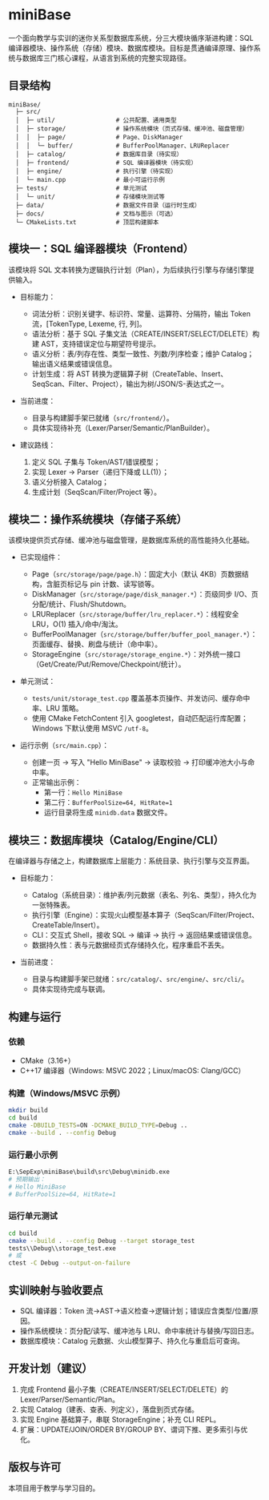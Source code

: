# miniBase

一个面向教学与实训的迷你关系型数据库系统，分三大模块循序渐进构建：SQL 编译器模块、操作系统（存储）模块、数据库模块。目标是贯通编译原理、操作系统与数据库三门核心课程，从语言到系统的完整实现路径。

## 目录结构
```
miniBase/
  ├─ src/
  │  ├─ util/                 # 公共配置、通用类型
  │  ├─ storage/              # 操作系统模块（页式存储、缓冲池、磁盘管理）
  │  │  ├─ page/              # Page、DiskManager
  │  │  └─ buffer/            # BufferPoolManager、LRUReplacer
  │  ├─ catalog/              # 数据库目录（待实现）
  │  ├─ frontend/             # SQL 编译器模块（待实现）
  │  ├─ engine/               # 执行引擎（待实现）
  │  └─ main.cpp              # 最小可运行示例
  ├─ tests/                   # 单元测试
  │  └─ unit/                 # 存储模块测试等
  ├─ data/                    # 数据文件目录（运行时生成）
  ├─ docs/                    # 文档与图示（可选）
  └─ CMakeLists.txt           # 顶层构建脚本
```

## 模块一：SQL 编译器模块（Frontend）
该模块将 SQL 文本转换为逻辑执行计划（Plan），为后续执行引擎与存储引擎提供输入。

- 目标能力：
  - 词法分析：识别关键字、标识符、常量、运算符、分隔符，输出 Token 流，[TokenType, Lexeme, 行, 列]。
  - 语法分析：基于 SQL 子集文法（CREATE/INSERT/SELECT/DELETE）构建 AST，支持错误定位与期望符号提示。
  - 语义分析：表/列存在性、类型一致性、列数/列序检查；维护 Catalog；输出语义结果或错误信息。
  - 计划生成：将 AST 转换为逻辑算子树（CreateTable、Insert、SeqScan、Filter、Project），输出为树/JSON/S-表达式之一。

- 当前进度：
  - 目录与构建脚手架已就绪（`src/frontend/`）。
  - 具体实现待补充（Lexer/Parser/Semantic/PlanBuilder）。

- 建议路线：
  1) 定义 SQL 子集与 Token/AST/错误模型；
  2) 实现 Lexer → Parser（递归下降或 LL(1)）；
  3) 语义分析接入 Catalog；
  4) 生成计划（SeqScan/Filter/Project 等）。

## 模块二：操作系统模块（存储子系统）
该模块提供页式存储、缓冲池与磁盘管理，是数据库系统的高性能持久化基础。

- 已实现组件：
  - Page（`src/storage/page/page.h`）：固定大小（默认 4KB）页数据结构，含脏页标记与 pin 计数、读写锁等。
  - DiskManager（`src/storage/page/disk_manager.*`）：页级同步 I/O、页分配/统计、Flush/Shutdown。
  - LRUReplacer（`src/storage/buffer/lru_replacer.*`）：线程安全 LRU，O(1) 插入/命中/淘汰。
  - BufferPoolManager（`src/storage/buffer/buffer_pool_manager.*`）：页面缓存、替换、刷盘与统计（命中率）。
  - StorageEngine（`src/storage/storage_engine.*`）：对外统一接口（Get/Create/Put/Remove/Checkpoint/统计）。

- 单元测试：
  - `tests/unit/storage_test.cpp` 覆盖基本页操作、并发访问、缓存命中率、LRU 策略。
  - 使用 CMake FetchContent 引入 googletest，自动匹配运行库配置；Windows 下默认使用 MSVC `/utf-8`。

- 运行示例（`src/main.cpp`）：
  - 创建一页 → 写入 "Hello MiniBase" → 读取校验 → 打印缓冲池大小与命中率。
  - 正常输出示例：
    - 第一行：`Hello MiniBase`
    - 第二行：`BufferPoolSize=64, HitRate=1`
    - 运行目录将生成 `minidb.data` 数据文件。

## 模块三：数据库模块（Catalog/Engine/CLI）
在编译器与存储之上，构建数据库上层能力：系统目录、执行引擎与交互界面。

- 目标能力：
  - Catalog（系统目录）：维护表/列元数据（表名、列名、类型），持久化为一张特殊表。
  - 执行引擎（Engine）：实现火山模型基本算子（SeqScan/Filter/Project、CreateTable/Insert）。
  - CLI：交互式 Shell，接收 SQL → 编译 → 执行 → 返回结果或错误信息。
  - 数据持久性：表与元数据经页式存储持久化，程序重启不丢失。

- 当前进度：
  - 目录与构建脚手架已就绪：`src/catalog/`、`src/engine/`、`src/cli/`。
  - 具体实现待完成与联调。

## 构建与运行

### 依赖
- CMake（3.16+）
- C++17 编译器（Windows: MSVC 2022；Linux/macOS: Clang/GCC）

### 构建（Windows/MSVC 示例）
```bash
mkdir build
cd build
cmake -DBUILD_TESTS=ON -DCMAKE_BUILD_TYPE=Debug ..
cmake --build . --config Debug
```

### 运行最小示例
```bash
E:\SepExp\miniBase\build\src\Debug\minidb.exe
# 预期输出：
# Hello MiniBase
# BufferPoolSize=64, HitRate=1
```

### 运行单元测试
```bash
cd build
cmake --build . --config Debug --target storage_test
tests\\Debug\\storage_test.exe
# 或
ctest -C Debug --output-on-failure
```

## 实训映射与验收要点
- SQL 编译器：Token 流→AST→语义检查→逻辑计划；错误应含类型/位置/原因。
- 操作系统模块：页分配/读写、缓冲池与 LRU、命中率统计与替换/写回日志。
- 数据库模块：Catalog 元数据、火山模型算子、持久化与重启后可查询。

## 开发计划（建议）
1) 完成 Frontend 最小子集（CREATE/INSERT/SELECT/DELETE）的 Lexer/Parser/Semantic/Plan。
2) 实现 Catalog（建表、查表、列定义），落盘到页式存储。
3) 实现 Engine 基础算子，串联 StorageEngine；补充 CLI REPL。
4) 扩展：UPDATE/JOIN/ORDER BY/GROUP BY、谓词下推、更多索引与优化。

## 版权与许可
本项目用于教学与学习目的。
